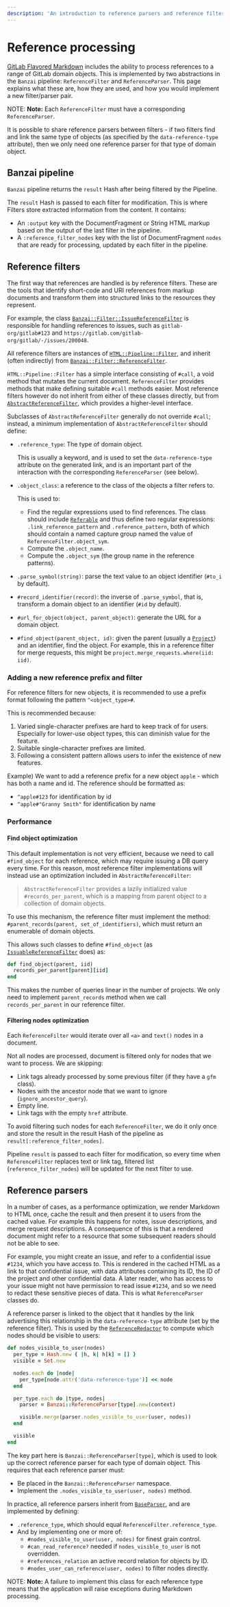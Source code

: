 ```yaml
---
description: 'An introduction to reference parsers and reference filters, and a guide to their implementation.'
---
```


# Reference processing

[GitLab Flavored Markdown](../user/markdown.md) includes the ability to process
references to a range of GitLab domain objects. This is implemented by two
abstractions in the `Banzai` pipeline: `ReferenceFilter` and `ReferenceParser`.
This page explains what these are, how they are used, and how you would
implement a new filter/parser pair.

NOTE: **Note:**
Each `ReferenceFilter` must have a corresponding `ReferenceParser`.

It is possible to share reference parsers between filters - if two filters find
and link the same type of objects (as specified by the `data-reference-type`
attribute), then we only need one reference parser for that type of domain
object.

## Banzai pipeline

`Banzai` pipeline returns the `result` Hash after being filtered by the Pipeline.

The `result` Hash is passed to each filter for modification. This is where Filters store extracted information from the content.
It contains:

- An `:output` key with the DocumentFragment or String HTML markup based on the output of the last filter in the pipeline.
- A `:reference_filter_nodes` key with the list of DocumentFragment `nodes` that are ready for processing, updated by each filter in the pipeline.

## Reference filters

The first way that references are handled is by reference filters. These are
the tools that identify short-code and URI references from markup documents and
transform them into structured links to the resources they represent.

For example, the class
[`Banzai::Filter::IssueReferenceFilter`](https://gitlab.com/gitlab-org/gitlab/blob/master/lib/banzai/filter/issue_reference_filter.rb)
is responsible for handling references to issues, such as
`gitlab-org/gitlab#123` and `https://gitlab.com/gitlab-org/gitlab/-/issues/200048`.

All reference filters are instances of [`HTML::Pipeline::Filter`](https://www.rubydoc.info/github/jch/html-pipeline/v1.11.0/HTML/Pipeline/Filter),
and inherit (often indirectly) from [`Banzai::Filter::ReferenceFilter`](https://gitlab.com/gitlab-org/gitlab/blob/master/lib/banzai/filter/reference_filter.rb).

`HTML::Pipeline::Filter` has a simple interface consisting of `#call`, a void
method that mutates the current document. `ReferenceFilter` provides methods
that make defining suitable `#call` methods easier. Most reference filters
however do not inherit from either of these classes directly, but from
[`AbstractReferenceFilter`](https://gitlab.com/gitlab-org/gitlab/blob/master/lib/banzai/filter/abstract_reference_filter.rb),
which provides a higher-level interface.

Subclasses of `AbstractReferenceFilter` generally do not override `#call`; instead,
a minimum implementation of `AbstractReferenceFilter` should define:

- `.reference_type`: The type of domain object.

  This is usually a keyword, and is used to set the `data-reference-type` attribute
  on the generated link, and is an important part of the interaction with the
  corresponding `ReferenceParser` (see below).

- `.object_class`: a reference to the class of the objects a filter refers to.

  This is used to:

  - Find the regular expressions used to find references. The class should
    include [`Referable`](https://gitlab.com/gitlab-org/gitlab/blob/master/app/models/concerns/referable.rb)
    and thus define two regular expressions: `.link_reference_pattern` and
    `.reference_pattern`, both of which should contain a named capture group
    named the value of `ReferenceFilter.object_sym`.
  - Compute the `.object_name`.
  - Compute the `.object_sym` (the group name in the reference patterns).

- `.parse_symbol(string)`: parse the text value to an object identifier (`#to_i` by default).
- `#record_identifier(record)`: the inverse of `.parse_symbol`, that is, transform a domain object to an identifier (`#id` by default).
- `#url_for_object(object, parent_object)`: generate the URL for a domain object.
- `#find_object(parent_object, id)`: given the parent (usually a [`Project`](https://gitlab.com/gitlab-org/gitlab/blob/master/app/models/project.rb))
 and an identifier, find the object. For example, this in a reference filter for
 merge requests, this might be `project.merge_requests.where(iid: iid)`.

### Adding a new reference prefix and filter

For reference filters for new objects, it is recommended to use
a prefix format following the pattern `^<object_type>#`.

This is recommended because:

1. Varied single-character prefixes are hard to keep track of
for users. Especially for lower-use object types, this can
diminish value for the feature.
2. Suitable single-character prefixes are limited.
3. Following a consistent pattern allows users to infer the
existence of new features.

Example) We want to add a reference prefix for a new
object `apple` - which has both a name and id.
The reference should be formatted as:

- `^apple#123` for identification by id
- `^apple#"Granny Smith"` for identification by name

### Performance

#### Find object optimization

This default implementation is not very efficient, because we need to call
`#find_object` for each reference, which may require issuing a DB query every
time. For this reason, most reference filter implementations will instead use an
optimization included in `AbstractReferenceFilter`:

> `AbstractReferenceFilter` provides a lazily initialized value
> `#records_per_parent`, which is a mapping from parent object to a collection
> of domain objects.

To use this mechanism, the reference filter must implement the
method: `#parent_records(parent, set_of_identifiers)`, which must return an
enumerable of domain objects.

This allows such classes to define `#find_object` (as
[`IssuableReferenceFilter`](https://gitlab.com/gitlab-org/gitlab/blob/master/lib/banzai/filter/issuable_reference_filter.rb)
does) as:

```ruby
def find_object(parent, iid)
  records_per_parent[parent][iid]
end
```

This makes the number of queries linear in the number of projects. We only need
to implement `parent_records` method when we call `records_per_parent` in our
reference filter.

#### Filtering nodes optimization

Each `ReferenceFilter` would iterate over all `<a>` and `text()` nodes in a document.

Not all nodes are processed, document is filtered only for nodes that we want to process.
We are skipping:

- Link tags already processed by some previous filter (if they have a `gfm` class).
- Nodes with the ancestor node that we want to ignore (`ignore_ancestor_query`).
- Empty line.
- Link tags with the empty `href` attribute.

To avoid filtering such nodes for each `ReferenceFilter`, we do it only once and store the result in the result Hash of the pipeline as `result[:reference_filter_nodes]`.

Pipeline `result` is passed to each filter for modification, so every time when `ReferenceFilter` replaces text or link tag, filtered list (`reference_filter_nodes`) will be updated for the next filter to use.

## Reference parsers

In a number of cases, as a performance optimization, we render Markdown to HTML
once, cache the result and then present it to users from the cached value. For
example this happens for notes, issue descriptions, and merge request
descriptions. A consequence of this is that a rendered document might refer to
a resource that some subsequent readers should not be able to see.

For example, you might create an issue, and refer to a confidential issue `#1234`,
which you have access to. This is rendered in the cached HTML as a link to
that confidential issue, with data attributes containing its ID, the ID of the
project and other confidential data. A later reader, who has access to your issue
might not have permission to read issue `#1234`, and so we need to redact
these sensitive pieces of data. This is what `ReferenceParser` classes do.

A reference parser is linked to the object that it handles by the link
advertising this relationship in the `data-reference-type` attribute (set by the
reference filter). This is used by the
[`ReferenceRedactor`](https://gitlab.com/gitlab-org/gitlab/blob/master/lib/banzai/reference_redactor.rb)
to compute which nodes should be visible to users:

```ruby
def nodes_visible_to_user(nodes)
  per_type = Hash.new { |h, k| h[k] = [] }
  visible = Set.new

  nodes.each do |node|
    per_type[node.attr('data-reference-type')] << node
  end

  per_type.each do |type, nodes|
    parser = Banzai::ReferenceParser[type].new(context)

    visible.merge(parser.nodes_visible_to_user(user, nodes))
  end

  visible
end
```

The key part here is `Banzai::ReferenceParser[type]`, which is used to look up
the correct reference parser for each type of domain object. This requires that
each reference parser must:

- Be placed in the `Banzai::ReferenceParser` namespace.
- Implement the `.nodes_visible_to_user(user, nodes)` method.

In practice, all reference parsers inherit from [`BaseParser`](https://gitlab.com/gitlab-org/gitlab/blob/master/lib/banzai/reference_parser/base_parser.rb), and are implemented by defining:

- `.reference_type`, which should equal `ReferenceFilter.reference_type`.
- And by implementing one or more of:
  - `#nodes_visible_to_user(user, nodes)` for finest grain control.
  - `#can_read_reference?` needed if `nodes_visible_to_user` is not overridden.
  - `#references_relation` an active record relation for objects by ID.
  - `#nodes_user_can_reference(user, nodes)` to filter nodes directly.

NOTE: **Note:**
A failure to implement this class for each reference type means that the
application will raise exceptions during Markdown processing.

